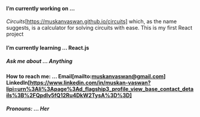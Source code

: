 #### I’m currently working on ... 
*Circuits*[https://muskanvaswan.github.io/circuits] which, as the name suggests,  is a calculator for solving circuits with ease. This is my first React project
#### I’m currently learning ... React.js
##### Ask me about ... Anything
#### How to reach me: ... Email[mailto:muskanvaswan@gmail.com] LinkedIn[https://www.linkedin.com/in/muskan-vaswan?lipi=urn%3Ali%3Apage%3Ad_flagship3_profile_view_base_contact_details%3B%2FQpdlv5fQ12Ru4DkW2TysA%3D%3D]
##### Pronouns: ... Her

